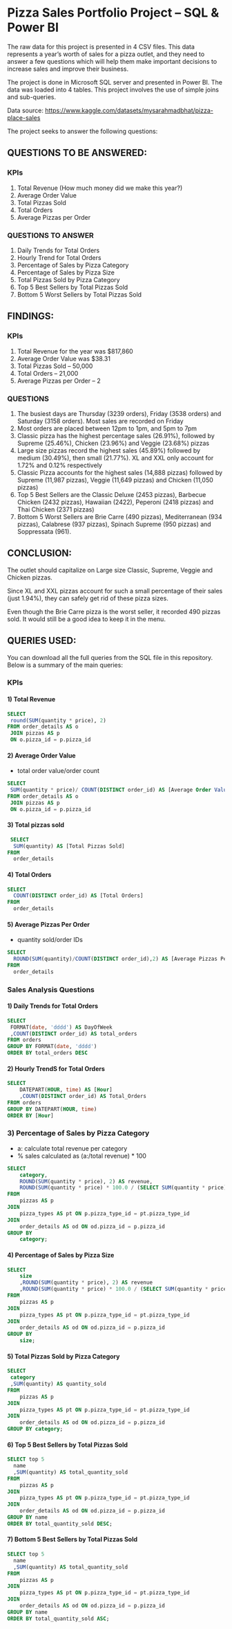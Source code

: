 # Pizza Sales Portfolio Project – SQL & Power BI
The raw data for this project is presented in 4 CSV files. This data represents a year’s worth of sales for a pizza outlet, and they need to answer a few questions which will help them make important decisions to increase sales and improve their business.

The project is done in Microsoft SQL server and presented in Power BI. The data was loaded into 4 tables. This project involves the use of simple joins and sub-queries. 

Data source:
https://www.kaggle.com/datasets/mysarahmadbhat/pizza-place-sales

The project seeks to answer the following questions:

## QUESTIONS TO BE ANSWERED:
### KPIs

 1) Total Revenue (How much money did we make this year?)
 2) Average Order Value
 3) Total Pizzas Sold
 4) Total Orders
 5) Average Pizzas per Order

### QUESTIONS TO ANSWER 

 1) Daily Trends for Total Orders
 2) Hourly Trend for Total Orders
 3) Percentage of Sales by Pizza Category
 4) Percentage of Sales by Pizza Size
 5) Total Pizzas Sold by Pizza Category
 6) Top 5 Best Sellers by Total Pizzas Sold
 7) Bottom 5 Worst Sellers by Total Pizzas Sold



## FINDINGS:
### KPIs

 1) Total Revenue for the year was $817,860
 2) Average Order Value was $38.31
 3) Total Pizzas Sold – 50,000
 4) Total Orders – 21,000
 5) Average Pizzas per Order – 2

### QUESTIONS
 1) The busiest days are Thursday (3239 orders), Friday (3538 orders) and Saturday (3158 orders). Most sales are recorded on Friday
 2) Most orders are placed between 12pm to 1pm, and 5pm to 7pm
 3) Classic pizza has the highest percentage sales (26.91%), followed by Supreme (25.46%), Chicken (23.96%) and Veggie (23.68%) pizzas 
 4) Large size pizzas record the highest sales (45.89%) followed by medium (30.49%), then small (21.77%). XL and XXL only account for 1.72% and 0.12% respectively 
 5) Classic Pizza accounts for the highest sales (14,888 pizzas) followed by Supreme (11,987 pizzas), Veggie (11,649 pizzas) and Chicken (11,050 pizzas)
 6) Top 5 Best Sellers are the Classic Deluxe (2453 pizzas), Barbecue Chicken (2432 pizzas), Hawaiian (2422), Peperoni (2418 pizzas) and Thai Chicken (2371 pizzas)
 7) Bottom 5 Worst Sellers are Brie Carre (490 pizzas), Mediterranean (934 pizzas), Calabrese (937 pizzas), Spinach Supreme (950 pizzas) and Soppressata (961).


## CONCLUSION:
The outlet should capitalize on Large size Classic, Supreme, Veggie and Chicken pizzas.

Since XL and XXL pizzas account for such a small percentage of their sales (just 1.94%), they can safely get rid of these pizza sizes.

Even though the Brie Carre pizza is the worst seller, it recorded 490 pizzas sold. It would still be a good idea to keep it in the menu. 


## QUERIES USED:
You can download all the full queries from the SQL file in this repository. Below is a summary of the main queries:

### KPIs

#### 1) Total Revenue
``` SQL
SELECT 
 round(SUM(quantity * price), 2)
FROM order_details AS o
 JOIN pizzas AS p 
 ON o.pizza_id = p.pizza_id
```

#### 2) Average Order Value
- total order value/order count
``` SQL
SELECT 
 SUM(quantity * price)/ COUNT(DISTINCT order_id) AS [Average Order Value]
FROM order_details AS o
 JOIN pizzas AS p 
 ON o.pizza_id = p.pizza_id
```

#### 3) Total pizzas sold
``` SQL
 SELECT
  SUM(quantity) AS [Total Pizzas Sold]
FROM
  order_details
```


#### 4) Total Orders
``` SQL
SELECT
  COUNT(DISTINCT order_id) AS [Total Orders]
FROM
  order_details

```

#### 5) Average Pizzas Per Order
- quantity sold/order IDs
``` SQL
SELECT
  ROUND(SUM(quantity)/COUNT(DISTINCT order_id),2) AS [Average Pizzas Per Order]
FROM
  order_details
```

### Sales Analysis Questions

#### 1) Daily Trends for Total Orders
``` SQL
SELECT 
 FORMAT(date, 'dddd') AS DayOfWeek
 ,COUNT(DISTINCT order_id) AS total_orders
FROM orders
GROUP BY FORMAT(date, 'dddd')
ORDER BY total_orders DESC
```


#### 2) Hourly TrendS for Total Orders
``` SQL
SELECT 
    DATEPART(HOUR, time) AS [Hour]
	,COUNT(DISTINCT order_id) AS Total_Orders
FROM orders
GROUP BY DATEPART(HOUR, time)
ORDER BY [Hour]
```


### 3) Percentage of Sales by Pizza Category
- a: calculate total revenue per category
- % sales calculated as (a:/total revenue) * 100
``` SQL
SELECT 
    category,
    ROUND(SUM(quantity * price), 2) AS revenue,
    ROUND(SUM(quantity * price) * 100.0 / (SELECT SUM(quantity * price) FROM pizzas AS p2 JOIN order_details AS od2 ON od2.pizza_id = p2.pizza_id), 2) AS percentage_of_sales
FROM 
    pizzas AS p
JOIN 
    pizza_types AS pt ON p.pizza_type_id = pt.pizza_type_id
JOIN 
    order_details AS od ON od.pizza_id = p.pizza_id
GROUP BY 
    category;
```



#### 4) Percentage of Sales by Pizza Size
``` SQL
SELECT 
    size
    ,ROUND(SUM(quantity * price), 2) AS revenue
    ,ROUND(SUM(quantity * price) * 100.0 / (SELECT SUM(quantity * price) FROM pizzas AS p2 JOIN order_details AS od2 ON od2.pizza_id = p2.pizza_id), 2) AS percentage_of_sales
FROM 
    pizzas AS p
JOIN 
    pizza_types AS pt ON p.pizza_type_id = pt.pizza_type_id
JOIN 
    order_details AS od ON od.pizza_id = p.pizza_id
GROUP BY 
    size;
```


#### 5) Total Pizzas Sold by Pizza Category
``` SQL
SELECT
 category
 ,SUM(quantity) AS quantity_sold
FROM 
    pizzas AS p
JOIN 
    pizza_types AS pt ON p.pizza_type_id = pt.pizza_type_id
JOIN 
    order_details AS od ON od.pizza_id = p.pizza_id
GROUP BY category;
```


#### 6) Top 5 Best Sellers by Total Pizzas Sold
``` SQL
SELECT top 5
  name
  ,SUM(quantity) AS total_quantity_sold
FROM 
    pizzas AS p
JOIN 
    pizza_types AS pt ON p.pizza_type_id = pt.pizza_type_id
JOIN 
    order_details AS od ON od.pizza_id = p.pizza_id
GROUP BY name
ORDER BY total_quantity_sold DESC;
```


#### 7) Bottom 5 Best Sellers by Total Pizzas Sold
``` SQL
SELECT top 5
  name
  ,SUM(quantity) AS total_quantity_sold
FROM 
    pizzas AS p
JOIN 
    pizza_types AS pt ON p.pizza_type_id = pt.pizza_type_id
JOIN 
    order_details AS od ON od.pizza_id = p.pizza_id
GROUP BY name
ORDER BY total_quantity_sold ASC;
```


